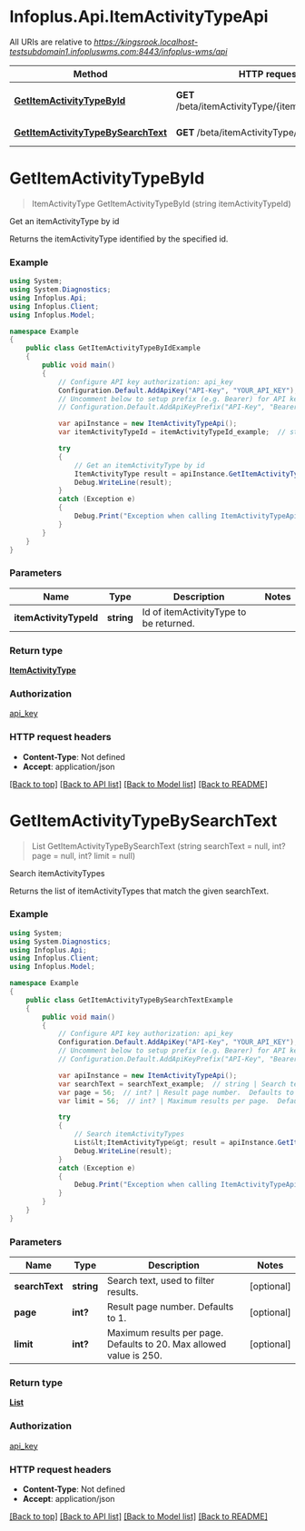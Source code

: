 # Infoplus.Api.ItemActivityTypeApi

All URIs are relative to *https://kingsrook.localhost-testsubdomain1.infopluswms.com:8443/infoplus-wms/api*

Method | HTTP request | Description
------------- | ------------- | -------------
[**GetItemActivityTypeById**](ItemActivityTypeApi.md#getitemactivitytypebyid) | **GET** /beta/itemActivityType/{itemActivityTypeId} | Get an itemActivityType by id
[**GetItemActivityTypeBySearchText**](ItemActivityTypeApi.md#getitemactivitytypebysearchtext) | **GET** /beta/itemActivityType/search | Search itemActivityTypes


<a name="getitemactivitytypebyid"></a>
# **GetItemActivityTypeById**
> ItemActivityType GetItemActivityTypeById (string itemActivityTypeId)

Get an itemActivityType by id

Returns the itemActivityType identified by the specified id.

### Example
```csharp
using System;
using System.Diagnostics;
using Infoplus.Api;
using Infoplus.Client;
using Infoplus.Model;

namespace Example
{
    public class GetItemActivityTypeByIdExample
    {
        public void main()
        {
            // Configure API key authorization: api_key
            Configuration.Default.AddApiKey("API-Key", "YOUR_API_KEY");
            // Uncomment below to setup prefix (e.g. Bearer) for API key, if needed
            // Configuration.Default.AddApiKeyPrefix("API-Key", "Bearer");

            var apiInstance = new ItemActivityTypeApi();
            var itemActivityTypeId = itemActivityTypeId_example;  // string | Id of itemActivityType to be returned.

            try
            {
                // Get an itemActivityType by id
                ItemActivityType result = apiInstance.GetItemActivityTypeById(itemActivityTypeId);
                Debug.WriteLine(result);
            }
            catch (Exception e)
            {
                Debug.Print("Exception when calling ItemActivityTypeApi.GetItemActivityTypeById: " + e.Message );
            }
        }
    }
}
```

### Parameters

Name | Type | Description  | Notes
------------- | ------------- | ------------- | -------------
 **itemActivityTypeId** | **string**| Id of itemActivityType to be returned. | 

### Return type

[**ItemActivityType**](ItemActivityType.md)

### Authorization

[api_key](../README.md#api_key)

### HTTP request headers

 - **Content-Type**: Not defined
 - **Accept**: application/json

[[Back to top]](#) [[Back to API list]](../README.md#documentation-for-api-endpoints) [[Back to Model list]](../README.md#documentation-for-models) [[Back to README]](../README.md)

<a name="getitemactivitytypebysearchtext"></a>
# **GetItemActivityTypeBySearchText**
> List<ItemActivityType> GetItemActivityTypeBySearchText (string searchText = null, int? page = null, int? limit = null)

Search itemActivityTypes

Returns the list of itemActivityTypes that match the given searchText.

### Example
```csharp
using System;
using System.Diagnostics;
using Infoplus.Api;
using Infoplus.Client;
using Infoplus.Model;

namespace Example
{
    public class GetItemActivityTypeBySearchTextExample
    {
        public void main()
        {
            // Configure API key authorization: api_key
            Configuration.Default.AddApiKey("API-Key", "YOUR_API_KEY");
            // Uncomment below to setup prefix (e.g. Bearer) for API key, if needed
            // Configuration.Default.AddApiKeyPrefix("API-Key", "Bearer");

            var apiInstance = new ItemActivityTypeApi();
            var searchText = searchText_example;  // string | Search text, used to filter results. (optional) 
            var page = 56;  // int? | Result page number.  Defaults to 1. (optional) 
            var limit = 56;  // int? | Maximum results per page.  Defaults to 20.  Max allowed value is 250. (optional) 

            try
            {
                // Search itemActivityTypes
                List&lt;ItemActivityType&gt; result = apiInstance.GetItemActivityTypeBySearchText(searchText, page, limit);
                Debug.WriteLine(result);
            }
            catch (Exception e)
            {
                Debug.Print("Exception when calling ItemActivityTypeApi.GetItemActivityTypeBySearchText: " + e.Message );
            }
        }
    }
}
```

### Parameters

Name | Type | Description  | Notes
------------- | ------------- | ------------- | -------------
 **searchText** | **string**| Search text, used to filter results. | [optional] 
 **page** | **int?**| Result page number.  Defaults to 1. | [optional] 
 **limit** | **int?**| Maximum results per page.  Defaults to 20.  Max allowed value is 250. | [optional] 

### Return type

[**List<ItemActivityType>**](ItemActivityType.md)

### Authorization

[api_key](../README.md#api_key)

### HTTP request headers

 - **Content-Type**: Not defined
 - **Accept**: application/json

[[Back to top]](#) [[Back to API list]](../README.md#documentation-for-api-endpoints) [[Back to Model list]](../README.md#documentation-for-models) [[Back to README]](../README.md)

